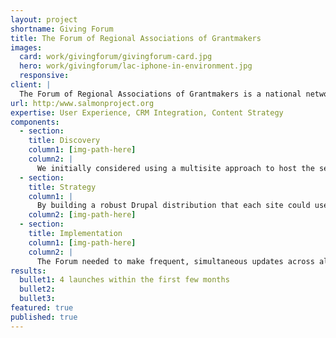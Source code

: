 ```yaml
---
layout: project
shortname: Giving Forum
title: The Forum of Regional Associations of Grantmakers
images:
  card: work/givingforum/givingforum-card.jpg
  hero: work/givingforum/lac-iphone-in-environment.jpg
  responsive:
client: |
  The Forum of Regional Associations of Grantmakers is a national network comprised of thirty-four geographically-based professional associations with staff sizes ranging from one to twenty plus. Seventeen of these associations share a similar technology platform. The Forum wanted to transition to a more open and flexible system rather than maintain this highly-custom content management solution. That’s where ThinkShout came in. After careful consideration, we ultimately recommended Pantheon One -- the only solution that allows a network of nonprofits to roll out a custom-built shared Drupal distribution -- as a platform.
url: http:/www.salmonproject.org
expertise: User Experience, CRM Integration, Content Strategy
components:
  - section:
    title: Discovery
    column1: [img-path-here]
    column2: |
      We initially considered using a multisite approach to host the seventeen sites, but were concerned about the customization and update difficulties we’d face with that platform. In the end, Pantheon One won out. 
  - section:
    title: Strategy
    column1: |
      By building a robust Drupal distribution that each site could use, every member started off with the same tools for uniformity and ease of use. This not only cut down on cost, but still allowed for expansion if the association or individual members ever needed more advanced utilities. Lastly, we also introduced a brand new version of the Salesforce integration suite, which allowed for seamless, quick updates.
    column2: [img-path-here]
  - section:
    title: Implementation
    column1: [img-path-here]
    column2: |
      The Forum needed to make frequent, simultaneous updates across all of their sites, so we needed to go with a toolset that would allow for quick changes with minimal downtime. Each participating organization had the capability to customize the look and feel of their site while being empowered to make changes and updates according to their own timeline.
results:
  bullet1: 4 launches within the first few months
  bullet2: 
  bullet3: 
featured: true
published: true
---
```




